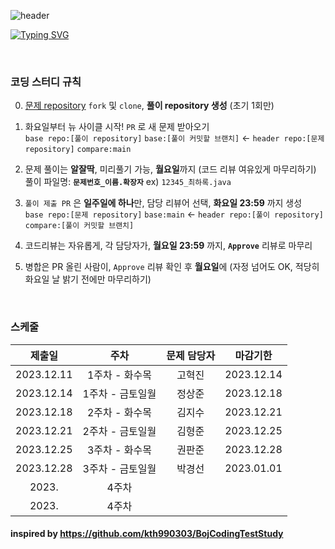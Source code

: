 ![header](https://capsule-render.vercel.app/api?type=waving&color=888888&height=200&section=header&text=엉덩이%20사수%20코딩%20테스트&fontSize=75&animation=fadeIn&fontAlignY=35&fontColor=f8f8f8&desc=안하면%20엉덩이로%20이름쓰기&descAlignY=55&descAlign=77)

[![Typing SVG](https://readme-typing-svg.demolab.com?font=Gaegu&weight=700&size=50&duration=2000&pause=2500&color=888888&center=true&vCenter=true&random=false&width=850&height=75&lines=%EA%99%AC%CC%AE+%EB%AC%B8%EC%A0%9C+%EC%95%88%ED%92%80%EB%A9%B4+%EC%97%89%EB%8D%A9%EC%9D%B4%EB%A1%9C+%EC%9D%B4%EB%A6%84%EC%93%B0%EA%B8%B0+%EA%99%AC%CC%AE)](https://git.io/typing-svg)

</br>

### 코딩 스터디 규칙
0. [문제 repository](https://github.com/dorianharok/coding-test-study) `fork` 및 `clone`, **풀이 repository 생성** (초기 1회만)  

1. 화요일부터 뉴 사이클 시작! `PR` 로 새 문제 받아오기  
   `base repo:[풀이 repository]` `base:[풀이 커밋할 브랜치]` ← `header repo:[문제 repository]` `compare:main`  

2. 문제 풀이는 **알잘딱**, 미리풀기 가능, **월요일**까지 (코드 리뷰 여유있게 마무리하기)  
   풀이 파일명: **`문제번호_이름.확장자`**  ex) `12345_최하록.java`  

3. `풀이 제출 PR` 은 **일주일에 하나**만, 담당 리뷰어 선택, **화요일 23:59** 까지 생성  
   `base repo:[문제 repository]` `base:main` ← `header repo:[풀이 repository]` `compare:[풀이 커밋할 브랜치]`  

4. 코드리뷰는 자유롭게, 각 담당자가, **월요일 23:59** 까지,  **`Approve`** 리뷰로 마무리  

5. 병합은 PR 올린 사람이, `Approve` 리뷰 확인 후 **월요일**에 (자정 넘어도 OK, 적당히 화요일 날 밝기 전에만 마무리하기)  

</br>

### 스케줄
   
|    제출일     |     주차     | 문제 담당자 |    마감기한    |   
|:----------:|:----------:|:------:|:----------:|
| 2023.12.11 | 1주차 - 화수목  |  고혁진   | 2023.12.14 | 
| 2023.12.14 | 1주차 - 금토일월 |  정상준   | 2023.12.18 | 
| 2023.12.18 | 2주차 - 화수목  |  김지수   | 2023.12.21 |
| 2023.12.21 | 2주차 - 금토일월 |  김형준   | 2023.12.25 |
| 2023.12.25 | 3주차 - 화수목  |   권판준  | 2023.12.28 | 
| 2023.12.28 | 3주차 - 금토일월 |  박경선  |  2023.01.01 | 
|   2023.    |    4주차     |        |            | 
|   2023.    |    4주차     |        |            | 

   

#### inspired by https://github.com/kth990303/BojCodingTestStudy
